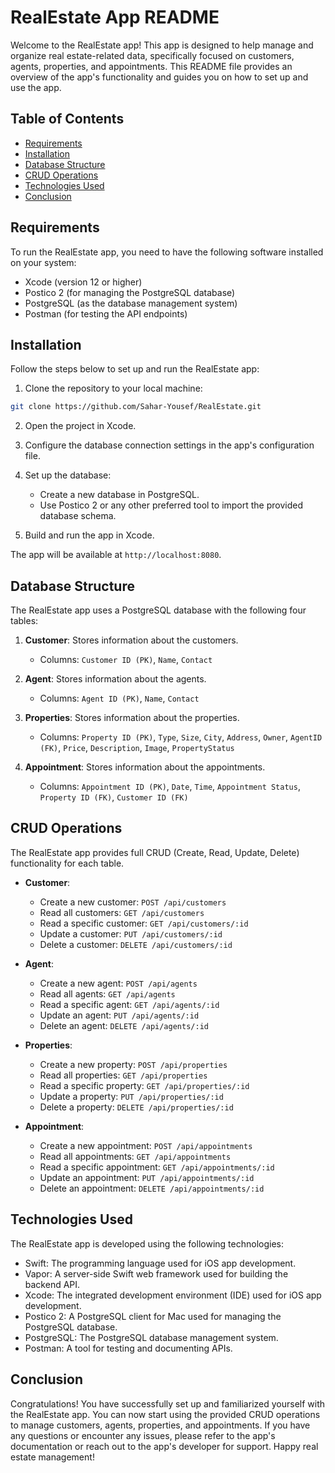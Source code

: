 # RealEstate App README

Welcome to the RealEstate app! This app is designed to help manage and organize real estate-related data, specifically focused on customers, agents, properties, and appointments. This README file provides an overview of the app's functionality and guides you on how to set up and use the app.

## Table of Contents

- [Requirements](#requirements)
- [Installation](#installation)
- [Database Structure](#database-structure)
- [CRUD Operations](#crud-operations)
- [Technologies Used](#technologies-used)
- [Conclusion](#conclusion)

## Requirements

To run the RealEstate app, you need to have the following software installed on your system:

- Xcode (version 12 or higher)
- Postico 2 (for managing the PostgreSQL database)
- PostgreSQL (as the database management system)
- Postman (for testing the API endpoints)

## Installation

Follow the steps below to set up and run the RealEstate app:

1. Clone the repository to your local machine:

```bash
git clone https://github.com/Sahar-Yousef/RealEstate.git
```

2. Open the project in Xcode.

3. Configure the database connection settings in the app's configuration file.

4. Set up the database:

   - Create a new database in PostgreSQL.
   - Use Postico 2 or any other preferred tool to import the provided database schema.

5. Build and run the app in Xcode.

The app will be available at `http://localhost:8080`.

## Database Structure

The RealEstate app uses a PostgreSQL database with the following four tables:

1. **Customer**: Stores information about the customers.
   - Columns: `Customer ID (PK)`, `Name`, `Contact`

2. **Agent**: Stores information about the agents.
   - Columns: `Agent ID (PK)`, `Name`, `Contact`

3. **Properties**: Stores information about the properties.
   - Columns: `Property ID (PK)`, `Type`, `Size`, `City`, `Address`, `Owner`, `AgentID (FK)`, `Price`, `Description`, `Image`, `PropertyStatus`

4. **Appointment**: Stores information about the appointments.
   - Columns: `Appointment ID (PK)`, `Date`, `Time`, `Appointment Status`, `Property ID (FK)`, `Customer ID (FK)`

## CRUD Operations

The RealEstate app provides full CRUD (Create, Read, Update, Delete) functionality for each table.

- **Customer**:
  - Create a new customer: `POST /api/customers`
  - Read all customers: `GET /api/customers`
  - Read a specific customer: `GET /api/customers/:id`
  - Update a customer: `PUT /api/customers/:id`
  - Delete a customer: `DELETE /api/customers/:id`

- **Agent**:
  - Create a new agent: `POST /api/agents`
  - Read all agents: `GET /api/agents`
  - Read a specific agent: `GET /api/agents/:id`
  - Update an agent: `PUT /api/agents/:id`
  - Delete an agent: `DELETE /api/agents/:id`

- **Properties**:
  - Create a new property: `POST /api/properties`
  - Read all properties: `GET /api/properties`
  - Read a specific property: `GET /api/properties/:id`
  - Update a property: `PUT /api/properties/:id`
  - Delete a property: `DELETE /api/properties/:id`

- **Appointment**:
  - Create a new appointment: `POST /api/appointments`
  - Read all appointments: `GET /api/appointments`
  - Read a specific appointment: `GET /api/appointments/:id`
  - Update an appointment: `PUT /api/appointments/:id`
  - Delete an appointment: `DELETE /api/appointments/:id`

## Technologies Used

The RealEstate app is developed using the following technologies:

- Swift: The programming language used for iOS app development.
- Vapor: A server-side Swift web framework used for building the backend API.
- Xcode: The integrated development environment (IDE) used for iOS app development.
- Postico 2: A PostgreSQL client for Mac used for managing the PostgreSQL database.
- PostgreSQL: The PostgreSQL database management system.
- Postman: A tool for testing and documenting APIs.

## Conclusion

Congratulations! You have successfully set up and familiarized yourself with the RealEstate app. You can now start using the provided CRUD operations to manage customers, agents, properties, and appointments. If you have any questions or encounter any issues, please refer to the app's documentation or reach out to the app's developer for support. Happy real estate management!
